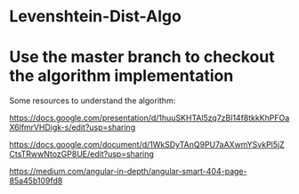 # Levenshtein-Dist-Algo

# Use the master branch to checkout the algorithm implementation

Some resources to understand the algorithm:

https://docs.google.com/presentation/d/1huuSKHTAl5zq7zBl14f8tkkKhPFOaX6lfmrVHDigk-s/edit?usp=sharing

https://docs.google.com/document/d/1WkSDyTAnQ9PU7aAXwmYSvkPl5jZCtsTRwwNtozGP8UE/edit?usp=sharing

https://medium.com/angular-in-depth/angular-smart-404-page-85a45b109fd8
